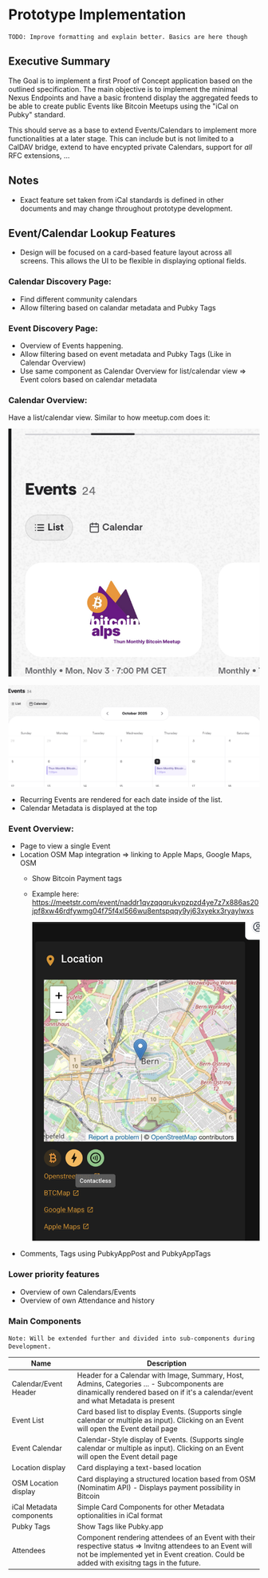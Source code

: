 # Prototype Implementation

```
TODO: Improve formatting and explain better. Basics are here though
```

## Executive Summary

The Goal is to implement a first Proof of Concept application based on the
outlined specification. The main objective is to implement the minimal Nexus
Endpoints and have a basic frontend display the aggregated feeds to be able to
create public Events like Bitcoin Meetups using the "iCal on Pubky" standard.

This should serve as a base to extend Events/Calendars to implement more
functionalities at a later stage. This can include but is not limited to a
CalDAV bridge, extend to have encypted private Calendars, support for _all_ RFC
extensions, ...

## Notes

- Exact feature set taken from iCal standards is defined in other documents and
  may change throughout prototype development.

## Event/Calendar Lookup Features

- Design will be focused on a card-based feature layout across all screens. This
  allows the UI to be flexible in displaying optional fields.

### Calendar Discovery Page:

- Find different community calendars
- Allow filtering based on calandar metadata and Pubky Tags

### Event Discovery Page:

- Overview of Events happening.
- Allow filtering based on event metadata and Pubky Tags (Like in Calendar
  Overview)
- Use same component as Calendar Overview for list/calendar view => Event colors
  based on calendar metadata

### Calendar Overview:

Have a list/calendar view. Similar to how meetup.com does it:

![List/Calendar meetup.com](images/screenshots/meetupcom/list_calendar_toggle.png)

![List/Calendar meetup.com](images/screenshots/meetupcom/calendar_overview.png "")

- Recurring Events are rendered for each date inside of the list.
- Calendar Metadata is displayed at the top

### Event Overview:

- Page to view a single Event
- Location OSM Map integration => linking to Apple Maps, Google Maps, OSM
  - Show Bitcoin Payment tags
  - Example here:
    https://meetstr.com/event/naddr1qvzqqqrukvpzpzd4ye7z7x886as20jpf8xw46rdfywmg04f75f4xl566wu8entspqqy9yj63xyekx3ryaylwxs

    ![Location Card Meetstr](images/screenshots/meetstr/location_card.png)
- Comments, Tags using PubkyAppPost and PubkyAppTags

### Lower priority features

- Overview of own Calendars/Events
- Overview of own Attendance and history

### Main Components

```
Note: Will be extended further and divided into sub-components during Development.
```

| Name                     | Description                                                                                                                                                                                             |
| ------------------------ | ------------------------------------------------------------------------------------------------------------------------------------------------------------------------------------------------------- |
| Calendar/Event Header    | Header for a Calendar with Image, Summary, Host, Admins, Categories ... - Subcomponents are dinamically rendered based on if it's a calendar/event and what Metadata is present                         |
| Event List               | Card based list to display Events. (Supports single calendar or multiple as input). Clicking on an Event will open the Event detail page                                                                |
| Event Calendar           | Calendar-Style display of Events. (Supports single calendar or multiple as input). Clicking on an Event will open the Event detail page                                                                 |
| Location display         | Card displaying a text-based location                                                                                                                                                                   |
| OSM Location display     | Card displaying a structured location based from OSM (Nominatim API) - Displays payment possibility in Bitcoin                                                                                          |
| iCal Metadata components | Simple Card Components for other Metadata optionalities in iCal format                                                                                                                                  |
| Pubky Tags               | Show Tags like Pubky.app                                                                                                                                                                                |
| Attendees                | Component rendering attendees of an Event with their respective status => Invitng attendees to an Event will not be implemented yet in Event creation. Could be added with exisitng tags in the future. |
